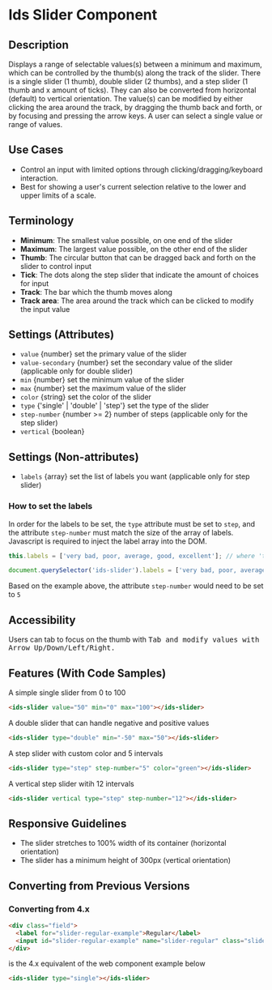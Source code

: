 # Ids Slider Component

## Description

Displays a range of selectable values(s) between a minimum and maximum, which can be controlled by the thumb(s) along the track of the slider. There is a single slider (1 thumb), double slider (2 thumbs), and a step slider (1 thumb and x amount of ticks). They can also be converted from horizontal (default) to vertical orientation. The value(s) can be modified by either clicking the area around the track, by dragging the thumb back and forth, or by focusing and pressing the arrow keys.  A user can select a single value or range of values.

## Use Cases

- Control an input with limited options through clicking/dragging/keyboard interaction.
- Best for showing a user's current selection relative to the lower and upper limits of a scale.

## Terminology

- **Minimum**: The smallest value possible, on one end of the slider
- **Maximum**: The largest value possible, on the other end of the slider
- **Thumb**: The circular button that can be dragged back and forth on the slider to control input
- **Tick**: The dots along the step slider that indicate the amount of choices for input
- **Track**: The bar which the thumb moves along
- **Track area**: The area around the track which can be clicked to modify the input value

## Settings (Attributes)

- `value` {number} set the primary value of the slider
- `value-secondary` {number} set the secondary value of the slider (applicable only for double slider)
- `min` {number} set the minimum value of the slider
- `max` {number} set the maximum value of the slider
- `color` {string} set the color of the slider
- `type` {'single' | 'double' | 'step'} set the type of the slider
- `step-number` {number >= 2} number of steps (applicable only for the step slider)
- `vertical` {boolean}

## Settings (Non-attributes)

- `labels` {array} set the list of labels you want (applicable only for step slider)

### How to set the labels

In order for the labels to be set, the `type` attribute must be set to `step`, and the attribute `step-number` must match the size of the array of labels. Javascript is required to inject the label array into the DOM.

```js
this.labels = ['very bad, poor, average, good, excellent']; // where 'this' is the ids-slider

document.querySelector('ids-slider').labels = ['very bad, poor, average, good, excellent']; // you can also do this
```

Based on the example above, the attribute `step-number` would need to be set to `5`

## Accessibility

Users can tab to focus on the thumb with <kbd>Tab<kbd> and modify values with <kbd>Arrow Up/Down/Left/Right</kbd>.

## Features (With Code Samples)

A simple single slider from 0 to 100

```html
<ids-slider value="50" min="0" max="100"></ids-slider>
```

A double slider that can handle negative and positive values

```html
<ids-slider type="double" min="-50" max="50"></ids-slider>
```

A step slider with custom color and 5 intervals

```html
<ids-slider type="step" step-number="5" color="green"></ids-slider>
```

A vertical step slider witih 12 intervals

```html
<ids-slider vertical type="step" step-number="12"></ids-slider>
```

## Responsive Guidelines

- The slider stretches to 100% width of its container (horizontal orientation)
- The slider has a minimum height of 300px (vertical orientation)

## Converting from Previous Versions

### Converting from 4.x

```html
<div class="field">
  <label for="slider-regular-example">Regular</label>
  <input id="slider-regular-example" name="slider-regular" class="slider" type="range"/>
</div>
```
is the 4.x equivalent of the web component example below

```html
<ids-slider type="single"></ids-slider>
```
